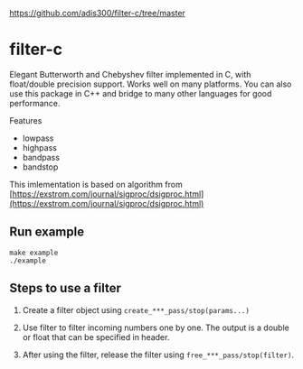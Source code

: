 https://github.com/adis300/filter-c/tree/master

# filter-c

Elegant Butterworth and Chebyshev filter implemented in C, with float/double precision support. Works well on many platforms. You can also use this package in C++ and bridge to many other languages for good performance.

Features

- lowpass
- highpass
- bandpass
- bandstop

This imlementation is based on algorithm from [https://exstrom.com/journal/sigproc/dsigproc.html](https://exstrom.com/journal/sigproc/dsigproc.html)

## Run example

```
make example
./example
```

## Steps to use a filter

1. Create a filter object using `create_***_pass/stop(params...)`

2. Use filter to filter incoming numbers one by one. The output is a double or float that can be specified in header.

3. After using the filter, release the filter using `free_***_pass/stop(filter)`.
